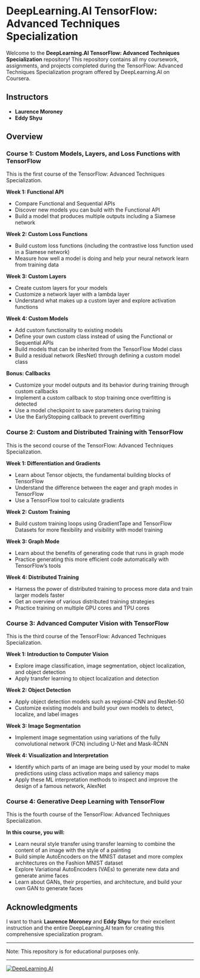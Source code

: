 # DeepLearning.AI TensorFlow: Advanced Techniques Specialization

Welcome to the **DeepLearning.AI TensorFlow: Advanced Techniques Specialization** repository! This repository contains all my coursework, assignments, and projects completed during the TensorFlow: Advanced Techniques Specialization program offered by DeepLearning.AI on Coursera.

## Instructors
- **Laurence Moroney**
- **Eddy Shyu**

## Overview

### Course 1: Custom Models, Layers, and Loss Functions with TensorFlow
This is the first course of the TensorFlow: Advanced Techniques Specialization.

**Week 1: Functional API**
- Compare Functional and Sequential APIs
- Discover new models you can build with the Functional API
- Build a model that produces multiple outputs including a Siamese network

**Week 2: Custom Loss Functions**
- Build custom loss functions (including the contrastive loss function used in a Siamese network)
- Measure how well a model is doing and help your neural network learn from training data

**Week 3: Custom Layers**
- Create custom layers for your models
- Customize a network layer with a lambda layer
- Understand what makes up a custom layer and explore activation functions

**Week 4: Custom Models**
- Add custom functionality to existing models
- Define your own custom class instead of using the Functional or Sequential APIs
- Build models that can be inherited from the TensorFlow Model class
- Build a residual network (ResNet) through defining a custom model class

**Bonus: Callbacks**
- Customize your model outputs and its behavior during training through custom callbacks
- Implement a custom callback to stop training once overfitting is detected
- Use a model checkpoint to save parameters during training
- Use the EarlyStopping callback to prevent overfitting

### Course 2: Custom and Distributed Training with TensorFlow
This is the second course of the TensorFlow: Advanced Techniques Specialization.

**Week 1: Differentiation and Gradients**
- Learn about Tensor objects, the fundamental building blocks of TensorFlow
- Understand the difference between the eager and graph modes in TensorFlow
- Use a TensorFlow tool to calculate gradients

**Week 2: Custom Training**
- Build custom training loops using GradientTape and TensorFlow Datasets for more flexibility and visibility with model training

**Week 3: Graph Mode**
- Learn about the benefits of generating code that runs in graph mode
- Practice generating this more efficient code automatically with TensorFlow’s tools

**Week 4: Distributed Training**
- Harness the power of distributed training to process more data and train larger models faster
- Get an overview of various distributed training strategies
- Practice training on multiple GPU cores and TPU cores

### Course 3: Advanced Computer Vision with TensorFlow
This is the third course of the TensorFlow: Advanced Techniques Specialization.

**Week 1: Introduction to Computer Vision**
- Explore image classification, image segmentation, object localization, and object detection
- Apply transfer learning to object localization and detection

**Week 2: Object Detection**
- Apply object detection models such as regional-CNN and ResNet-50
- Customize existing models and build your own models to detect, localize, and label images

**Week 3: Image Segmentation**
- Implement image segmentation using variations of the fully convolutional network (FCN) including U-Net and Mask-RCNN

**Week 4: Visualization and Interpretation**
- Identify which parts of an image are being used by your model to make predictions using class activation maps and saliency maps
- Apply these ML interpretation methods to inspect and improve the design of a famous network, AlexNet

### Course 4: Generative Deep Learning with TensorFlow
This is the fourth course of the TensorFlow: Advanced Techniques Specialization.

**In this course, you will:**
- Learn neural style transfer using transfer learning to combine the content of an image with the style of a painting
- Build simple AutoEncoders on the MNIST dataset and more complex architectures on the Fashion MNIST dataset
- Explore Variational AutoEncoders (VAEs) to generate new data and generate anime faces
- Learn about GANs, their properties, and architecture, and build your own GAN to generate faces

## Acknowledgments

I want to thank **Laurence Moroney** and **Eddy Shyu** for their excellent instruction and the entire DeepLearning.AI team for creating this comprehensive specialization program.

---

Note: This repository is for educational purposes only.

---

[![DeepLearning.AI](https://learn.deeplearning.ai/assets/dlai-logo.png)](https://www.deeplearning.ai)